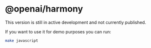 # @openai/harmony

This version is still in active development and not currently published.

If you want to use it for demo purposes you can run:

```bash
make javascript
```
